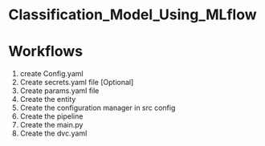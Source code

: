 # Classification_Model_Using_MLflow

# Workflows

1. create Config.yaml 
2. Create secrets.yaml file [Optional]
3. Create params.yaml file
4. Create the entity
5. Create the configuration manager in src config
6. Create the pipeline
7. Create the main.py
8. Create the dvc.yaml
